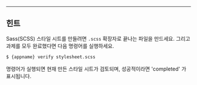 ---
## 힌트

Sass(SCSS) 스타일 시트를 만들려면 `.scss` 확장자로 끝나는 파일을 만드세요. 그리고 과제를 모두 완료했다면 다음 명령어를 실행하세요.

```sh
$ {appname} verify stylesheet.scss
```

명령어가 실행되면 현재 만든 스타일 시트가 검토되며, 성공적이라면 'completed' 가 표시됩니다.
